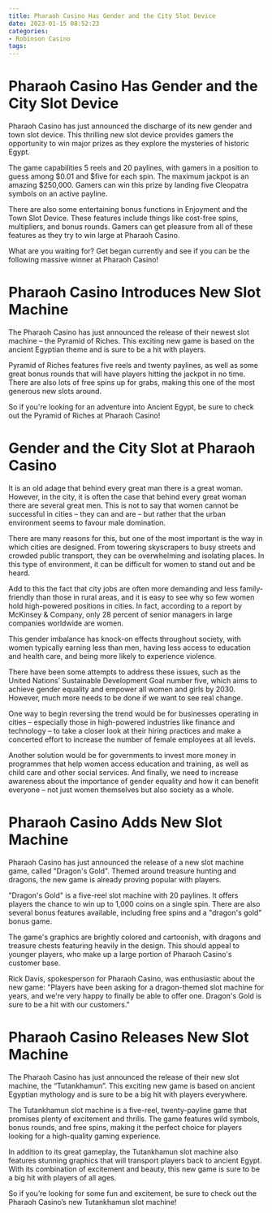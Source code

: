 ```yaml
---
title: Pharaoh Casino Has Gender and the City Slot Device 
date: 2023-01-15 08:52:23
categories:
- Robinson Casino
tags:
---
```



#  Pharaoh Casino Has Gender and the City Slot Device 

Pharaoh Casino has just announced the discharge of its new gender and town slot device. This thrilling new slot device provides gamers the opportunity to win major prizes as they explore the mysteries of historic Egypt. 

The game capabilities 5 reels and 20 paylines, with gamers in a position to guess among $0.01 and $five for each spin. The maximum jackpot is an amazing $250,000. Gamers can win this prize by landing five Cleopatra symbols on an active payline. 

There are also some entertaining bonus functions in Enjoyment and the Town Slot Device. These features include things like cost-free spins, multipliers, and bonus rounds. Gamers can get pleasure from all of these features as they try to win large at Pharaoh Casino. 

What are you waiting for? Get began currently and see if you can be the following massive winner at Pharaoh Casino!

#  Pharaoh Casino Introduces New Slot Machine 

The Pharaoh Casino has just announced the release of their newest slot machine – the Pyramid of Riches. This exciting new game is based on the ancient Egyptian theme and is sure to be a hit with players.

Pyramid of Riches features five reels and twenty paylines, as well as some great bonus rounds that will have players hitting the jackpot in no time. There are also lots of free spins up for grabs, making this one of the most generous new slots around.

So if you're looking for an adventure into Ancient Egypt, be sure to check out the Pyramid of Riches at Pharaoh Casino!

#  Gender and the City Slot at Pharaoh Casino 
It is an old adage that behind every great man there is a great woman. However, in the city, it is often the case that behind every great woman there are several great men. This is not to say that women cannot be successful in cities – they can and are – but rather that the urban environment seems to favour male domination.

There are many reasons for this, but one of the most important is the way in which cities are designed. From towering skyscrapers to busy streets and crowded public transport, they can be overwhelming and isolating places. In this type of environment, it can be difficult for women to stand out and be heard.

Add to this the fact that city jobs are often more demanding and less family-friendly than those in rural areas, and it is easy to see why so few women hold high-powered positions in cities. In fact, according to a report by McKinsey & Company, only 28 percent of senior managers in large companies worldwide are women.

This gender imbalance has knock-on effects throughout society, with women typically earning less than men, having less access to education and health care, and being more likely to experience violence.

There have been some attempts to address these issues, such as the United Nations’ Sustainable Development Goal number five, which aims to achieve gender equality and empower all women and girls by 2030. However, much more needs to be done if we want to see real change.

One way to begin reversing the trend would be for businesses operating in cities – especially those in high-powered industries like finance and technology – to take a closer look at their hiring practices and make a concerted effort to increase the number of female employees at all levels.

Another solution would be for governments to invest more money in programmes that help women access education and training, as well as child care and other social services. And finally, we need to increase awareness about the importance of gender equality and how it can benefit everyone – not just women themselves but also society as a whole.

#  Pharaoh Casino Adds New Slot Machine 

Pharaoh Casino has just announced the release of a new slot machine game, called "Dragon's Gold". Themed around treasure hunting and dragons, the new game is already proving popular with players.

"Dragon's Gold" is a five-reel slot machine with 20 paylines. It offers players the chance to win up to 1,000 coins on a single spin. There are also several bonus features available, including free spins and a "dragon's gold" bonus game.

The game's graphics are brightly colored and cartoonish, with dragons and treasure chests featuring heavily in the design. This should appeal to younger players, who make up a large portion of Pharaoh Casino's customer base.

Rick Davis, spokesperson for Pharaoh Casino, was enthusiastic about the new game: "Players have been asking for a dragon-themed slot machine for years, and we're very happy to finally be able to offer one. Dragon's Gold is sure to be a hit with our customers."

#  Pharaoh Casino Releases New Slot Machine

The Pharaoh Casino has just announced the release of their new slot machine, the “Tutankhamun”. This exciting new game is based on ancient Egyptian mythology and is sure to be a big hit with players everywhere.

The Tutankhamun slot machine is a five-reel, twenty-payline game that promises plenty of excitement and thrills. The game features wild symbols, bonus rounds, and free spins, making it the perfect choice for players looking for a high-quality gaming experience.

In addition to its great gameplay, the Tutankhamun slot machine also features stunning graphics that will transport players back to ancient Egypt. With its combination of excitement and beauty, this new game is sure to be a big hit with players of all ages.

So if you’re looking for some fun and excitement, be sure to check out the Pharaoh Casino’s new Tutankhamun slot machine!